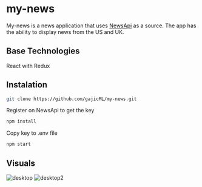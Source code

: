 # my-news

My-news is a news application that uses [NewsApi](https://newsapi.org/) as a source. The app has the ability to display news from the US and UK.

## Base Technologies

React with Redux

## Instalation


```bash
git clone https://github.com/gajicML/my-news.git
```

Register on NewsApi to get the key

```bash
npm install
```

Copy key to .env file

```bash
npm start
```

## Visuals

![desktop](https://user-images.githubusercontent.com/15750252/83548430-0a54c000-a504-11ea-90ba-e70f505591d9.jpg)
![desktop2](https://user-images.githubusercontent.com/15750252/83548422-088afc80-a504-11ea-9611-443c3ac44f16.jpg)
